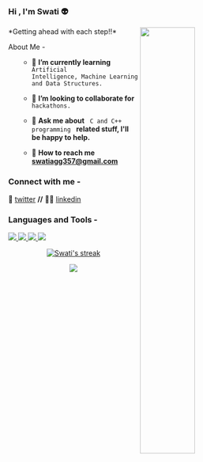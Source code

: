 ### Hi , I'm Swati 👽
<img src="https://giphy.com/embed/k0ijJhqrUP4T2EvmJ1" height=47% width=47% align="right">
<!--
<iframe src="https://giphy.com/embed/k0ijJhqrUP4T2EvmJ1" width="47%" height="47%" frameBorder="0" class="giphy-embed" allowFullScreen></iframe><p><a href="https://giphy.com/gifs/scaler-official-cat-cats-coding-k0ijJhqrUP4T2EvmJ1">via GIPHY</a></p>
-->
*Getting ahead with each step!!*

About Me -
<ul>
    
- 🎯 <b> I’m currently learning </b> <code> Artificial Intelligence, Machine Learning and Data Structures.</code>   
    
- 🤝 <b>I’m looking to collaborate for</b> <code>hackathons.</code>     

- 💬 <b>Ask me about</b> <code> C and C++ programming </code> <b>related stuff, I'll be happy to help.</b>  
    
- 📧 <b>How to reach me swatiagg357@gmail.com</b>   
    
</ul>

<h3 align="left">Connect with me - </h3>

🐤 [twitter][twitter] **//** 
👩‍🏫 [linkedin][linkedin]

[twitter]: https://twitter.com/AggrawalSwati
[linkedin]: https://www.linkedin.com/in/swati-aggrawal-02550a214

<h3 align="left">Languages and Tools - </h3>

<p align="left"> 
    <a href="https://www.java.com" target="_blank"> <img src="https://img.icons8.com/color/48/000000/java-coffee-cup-logo.png"/> </a>
    <a href="https://www.cplusplus.com" target="_blank"> <img src="https://img.icons8.com/color/48/000000/c-plus-plus-logo.png"/> </a>
    <a href="https://developer.mozilla.org/en-US/docs/Web/JavaScript" target="_blank"> <img src="https://img.icons8.com/color/48/000000/javascript.png"/> </a> 
    <a href="https://www.python.org" target="_blank"> <img src="https://img.icons8.com/color/48/000000/python.png"/> </a> 
   
</p>

<p align="center">
    <a href="https://github.com/swatiaggrawal/github-readme-streak-stats">
        <img title="🔥 Get streak stats for your profile at git.io/streak-stats" alt="Swati's streak" src="https://github-readme-streak-stats.herokuapp.com/?user=swatiaggrawal&theme=black-ice&hide_border=true&stroke=0000&background=060A0CD0"/>
    </a>
</p>

<p align="center">
<img src = "https://github-readme-stats.vercel.app/api?username=swatiaggrwal&&show_icons=true&title_color=ffffff&icon_color=bb2acf&text_color=daf7dc&bg_color=151515">
</p

